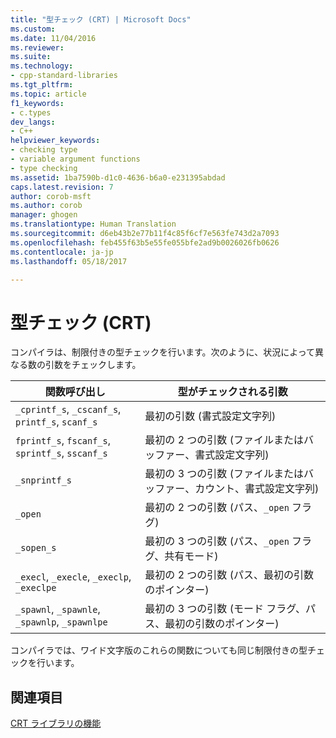 ```yaml
---
title: "型チェック (CRT) | Microsoft Docs"
ms.custom: 
ms.date: 11/04/2016
ms.reviewer: 
ms.suite: 
ms.technology:
- cpp-standard-libraries
ms.tgt_pltfrm: 
ms.topic: article
f1_keywords:
- c.types
dev_langs:
- C++
helpviewer_keywords:
- checking type
- variable argument functions
- type checking
ms.assetid: 1ba7590b-d1c0-4636-b6a0-e231395abdad
caps.latest.revision: 7
author: corob-msft
ms.author: corob
manager: ghogen
ms.translationtype: Human Translation
ms.sourcegitcommit: d6eb43b2e77b11f4c85f6cf7e563fe743d2a7093
ms.openlocfilehash: feb455f63b5e55fe055bfe2ad9b0026026fb0626
ms.contentlocale: ja-jp
ms.lasthandoff: 05/18/2017

---
```

# <a name="type-checking-crt"></a>型チェック (CRT)
コンパイラは、制限付きの型チェックを行います。次のように、状況によって異なる数の引数をチェックします。  
  
|関数呼び出し|型がチェックされる引数|  
|-------------------|-----------------------------|  
|`_cprintf_s`, `_cscanf_s`, `printf_s`, `scanf_s`|最初の引数 (書式設定文字列)|  
|`fprintf_s`, `fscanf_s`, `sprintf_s`, `sscanf_s`|最初の 2 つの引数 (ファイルまたはバッファー、書式設定文字列)|  
|`_snprintf_s`|最初の 3 つの引数 (ファイルまたはバッファー、カウント、書式設定文字列)|  
|`_open`|最初の 2 つの引数 (パス、`_open` フラグ)|  
|`_sopen_s`|最初の 3 つの引数 (パス、`_open` フラグ、共有モード)|  
|`_execl`, `_execle`, `_execlp`, `_execlpe`|最初の 2 つの引数 (パス、最初の引数のポインター)|  
|`_spawnl`, `_spawnle`, `_spawnlp`, `_spawnlpe`|最初の 3 つの引数 (モード フラグ、パス、最初の引数のポインター)|  
  
 コンパイラでは、ワイド文字版のこれらの関数についても同じ制限付きの型チェックを行います。  
  
## <a name="see-also"></a>関連項目  
 [CRT ライブラリの機能](../c-runtime-library/crt-library-features.md)
